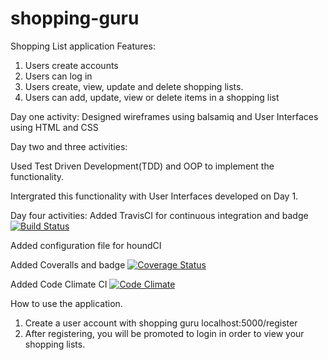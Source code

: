 # shopping-guru
Shopping List application
Features:
1. Users create accounts
2. Users can log in
3. Users create, view, update and delete shopping lists. 
4. Users can add, update, view or delete items in a shopping list

Day one activity:
Designed wireframes using balsamiq and User Interfaces using HTML and CSS

Day two and three activities:

Used Test Driven Development(TDD) and OOP to implement the functionality.

Intergrated this functionality with User Interfaces developed on Day 1.

Day four activities:
Added TravisCI for continuous integration and badge  [![Build Status](https://travis-ci.org/flacode/shopping-guru.png)](https://travis-ci.org/flacode/shopping-guru)

Added configuration file for houndCI

Added Coveralls and badge [![Coverage Status](https://coveralls.io/repos/github/flacode/shopping-guru/badge.svg?branch=master)](https://coveralls.io/github/flacode/shopping-guru?branch=master)

Added Code Climate CI [![Code Climate](https://codeclimate.com/github/flacode/shopping-guru.png)](https://codeclimate.com/github/flacode/shopping-guru)

How to use the application.
1. Create a user account with shopping guru localhost:5000/register
2. After registering, you will be promoted to login in order to view your shopping lists.
